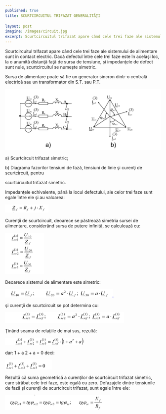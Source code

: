 ```yaml
---
published: true
title: SCURTCIRCUITUL TRIFAZAT GENERALITĂȚI

layout: post
imagine: /images/circuit.jpg
excerpt: Scurtcircuitul trifazat apare când cele trei faze ale sistemului de alimentare sunt în contact electric.
---
```




Scurtcircuitul trifazat apare când cele trei faze ale sistemului de alimentare sunt în contact electric. Dacă defectul între cele trei faze este în acelaşi loc, la o anumită distanţă faţă de sursa de tensiune, şi impedanţele de defect sunt nule, scurtcircuitul se numeşte simetric.

Sursa de alimentare poate să fie un generator sincron dintr-o centrală electrică sau un transformator din S.T. sau P.T.


![Electrician, Home-Electric](/images/scurtcircuit.PNG)



a) Scurtcircuit trifazat simetric;

b) Diagrama fazorilor tensiuni de fază, tensiuni de linie şi curenţi de scurtcircuit, pentru

scurtcircuitul trifazat simetric.


Impedanţele echivalente, până la locul defectului, ale celor trei faze sunt egale între ele şi au valoarea:

![Electrician, Home-Electric](/images/formula1.PNG)



Curenţii de scurtcircuit, deoarece se păstrează simetria sursei de alimentare, considerând sursa de putere infinită, se calculează cu:




![Electrician, Home-Electric](/images/formula2.PNG)




Deoarece sistemul de alimentare este simetric:



![Electrician, Home-Electric](/images/formula3.PNG)

şi curenţii de scurtcircuit se pot determina cu:

![Electrician, Home-Electric](/images/formula4.PNG)

Ţinând seama de relaţiile de mai sus, rezultă:

![Electrician, Home-Electric](/images/formula5.PNG)

dar:
1 + a 2 + a = 0
deci:

![Electrician, Home-Electric](/images/formula6.PNG)

Rezultă că suma geometrică a curenţilor de scurtcircuit trifazat simetric, care străbat cele trei faze, este egală cu zero.
Defazajele dintre tensiunile de fază şi curenţii de scurtcircuit trifazat, sunt egale între ele:

![Electrician, Home-Electric](/images/formula7.PNG)